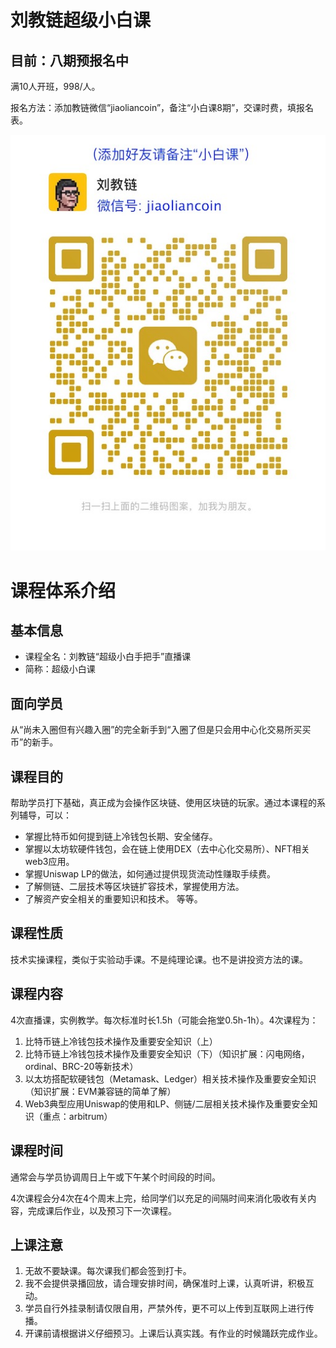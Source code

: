 # 刘教链超级小白课

## 目前：八期预报名中

满10人开班，998/人。

报名方法：添加教链微信“jiaoliancoin”，备注“小白课8期”，交课时费，填报名表。

![](jiaoliancoin_wx.jpg)

<!-- 【无此政策】二人合报，一人9折（注：合报者非教链直邀的同学）。 -->

# 课程体系介绍

## 基本信息

- 课程全名：刘教链“超级小白手把手”直播课
- 简称：超级小白课

## 面向学员

从“尚未入圈但有兴趣入圈”的完全新手到“入圈了但是只会用中心化交易所买买币”的新手。

## 课程目的

帮助学员打下基础，真正成为会操作区块链、使用区块链的玩家。通过本课程的系列辅导，可以：
- 掌握比特币如何提到链上冷钱包长期、安全储存。
- 掌握以太坊软硬件钱包，会在链上使用DEX（去中心化交易所）、NFT相关web3应用。
- 掌握Uniswap LP的做法，如何通过提供现货流动性赚取手续费。
- 了解侧链、二层技术等区块链扩容技术，掌握使用方法。
- 了解资产安全相关的重要知识和技术。
等等。

## 课程性质

技术实操课程，类似于实验动手课。不是纯理论课。也不是讲投资方法的课。

## 课程内容

4次直播课，实例教学。每次标准时长1.5h（可能会拖堂0.5h-1h）。4次课程为：

1. 比特币链上冷钱包技术操作及重要安全知识（上）
2. 比特币链上冷钱包技术操作及重要安全知识（下）（知识扩展：闪电网络，ordinal、BRC-20等新技术）
3. 以太坊搭配软硬钱包（Metamask、Ledger）相关技术操作及重要安全知识（知识扩展：EVM兼容链的简单了解）
4. Web3典型应用Uniswap的使用和LP、侧链/二层相关技术操作及重要安全知识（重点：arbitrum）

## 课程时间

通常会与学员协调周日上午或下午某个时间段的时间。

4次课程会分4次在4个周末上完，给同学们以充足的间隔时间来消化吸收有关内容，完成课后作业，以及预习下一次课程。

## 上课注意

1. 无故不要缺课。每次课我们都会签到打卡。
2. 我不会提供录播回放，请合理安排时间，确保准时上课，认真听讲，积极互动。
3. 学员自行外挂录制请仅限自用，严禁外传，更不可以上传到互联网上进行传播。
4. 开课前请根据讲义仔细预习。上课后认真实践。有作业的时候踊跃完成作业。
